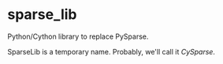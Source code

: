# sparse_lib
Python/Cython library to replace PySparse.

SparseLib is a temporary name. Probably, we'll call it *CySparse*.
